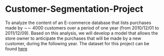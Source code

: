 # Customer-Segmentation-Project
To analyze the content of an E-commerce database that lists purchases made by ∼∼ 4000 customers over a period of one year (from 2010/12/01 to 2011/12/09). Based on this analysis, we will develop a model that allows the store owner to anticipate the purchases that will be made by a new customer, during the following year.
The dataset for this project can be found [here](https://drive.google.com/file/d/1JFBa7bDqAyhCBIois-89W2lrbN0FBbAL/view?usp=sharing)
